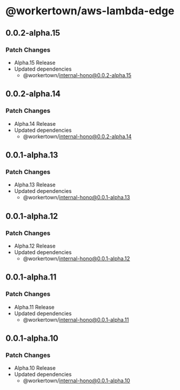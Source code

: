 # @workertown/aws-lambda-edge

## 0.0.2-alpha.15

### Patch Changes

- Alpha.15 Release
- Updated dependencies
  - @workertown/internal-hono@0.0.2-alpha.15

## 0.0.2-alpha.14

### Patch Changes

- Alpha.14 Release
- Updated dependencies
  - @workertown/internal-hono@0.0.2-alpha.14

## 0.0.1-alpha.13

### Patch Changes

- Alpha.13 Release
- Updated dependencies
  - @workertown/internal-hono@0.0.1-alpha.13

## 0.0.1-alpha.12

### Patch Changes

- Alpha.12 Release
- Updated dependencies
  - @workertown/internal-hono@0.0.1-alpha.12

## 0.0.1-alpha.11

### Patch Changes

- Alpha.11 Release
- Updated dependencies
  - @workertown/internal-hono@0.0.1-alpha.11

## 0.0.1-alpha.10

### Patch Changes

- Alpha.10 Release
- Updated dependencies
  - @workertown/internal-hono@0.0.1-alpha.10

